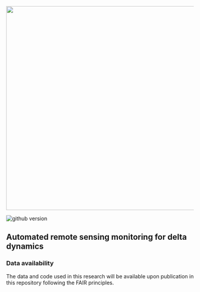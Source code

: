 <img src="https://github.com/eead-csic-eesa/fingerPro/assets/30837036/98186bef-8b07-4d76-87af-1a8e4a5d2118" width="550">


![github version](https://img.shields.io/badge/GitHub-1.1-blueviolet?logo=github)


## Automated remote sensing monitoring for delta dynamics

### Data availability 
The data and code used in this research will be available upon publication in this repository following the FAIR principles.
